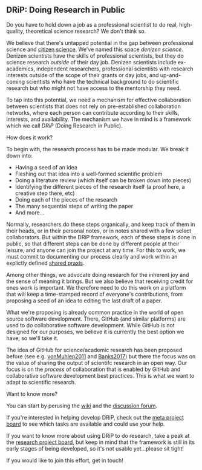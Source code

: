 ## DRiP: Doing Research in Public

Do you have to hold down a job as a professional scientist to do real, high-quality, theoretical science research? We don't think so. 

We believe that there's untapped potential in the gap between professional science and [citizen science](https://en.wikipedia.org/wiki/Citizen_science). We've named this space _denizen science_. Denizen scientists have the skills of professional scientists, but they do science research _outside_ of their day job. Denizen scientists include ex-academics, independent researchers, professional scientists with research interests outside of the scope of their grants or day jobs, and up-and-coming scientists who have the technical background to do scientific research but who might not have access to the mentorship they need.

To tap into this potential, we need a mechanism for effective collaboration between scientists that does not rely on pre-established collaboration networks, where each person can contribute according to their skills, interests, and availability. The mechanism we have in mind is a framework which we call _DRiP_ (Doing Research in Public). 

How does it work?

To begin with, the research process has to be made modular. We break it down into:
- Having a seed of an idea
- Fleshing out that idea into a well-formed scientific problem
- Doing a literature review (which itself can be broken down into pieces)
- Identifying the different pieces of the research itself (a proof here, a creative step there, etc)
- Doing each of the pieces of the research
- The many sequential steps of writing the paper
- And more...

Normally, researchers do these steps organically, and keep track of them in their heads, or in their personal notes, or in notes shared with a few select collaborators. But within the DRiP framework, each of these steps is done in public, so that different steps can be done by different people at their leisure, and anyone can join the project at any time. For this to work, we must commit to documenting our process clearly and work within an explictly defined [shared praxis](https://github.com/DRiP-project/meta/wiki/Glossary-of-terms#shared-praxis). 

Among other things, we advocate doing research for the inherent joy and the sense of meaning it brings. But we also believe that receiving credit for ones work is important. We therefore need to do this work on a platform that will keep a time-stamped record of everyone's contributions, from proposing a seed of an idea to editing the last draft of a paper. 

What we're proposing is already common practice in the world of open source software development. There, GitHub (and similar platforms) are used to do collaborative software development. While GitHub is not designed for our purposes, we believe it is currently the best option we have, so we'll take it. 

The idea of GitHub for science/academic research has been proposed before (see e.g. [vonMuhlen2011](https://marciovm.com/i-want-a-github-of-science.html) and [Banks2017](https://slate.com/technology/2017/04/we-need-a-github-for-academic-research.html)) but there the focus was on the value of sharing the output of scientifc research in an open way. Our focus is on the _process_ of collaboration that is enabled by GitHub and collaborative software development best practices. This is what we want to adapt to scientific research. 

Want to know more?

You can start by perusing the [wiki](https://github.com/DRiP-project/meta/wiki) and the [discussion forum](https://github.com/DRiP-project/meta/discussions). 

If you're interested in helping develop DRiP, check out the [meta project board](https://github.com/orgs/DRiP-project/projects/2) to see which tasks are available and could use your help. 

If you want to know more about using DRiP to do research, take a peak at the [research project board](https://github.com/orgs/DRIP-project/projects/1), but keep in mind that the framework is still in its early stages of being developed, so it's not usable yet...please sit tight!

If you would like to join this effort, get in touch!
